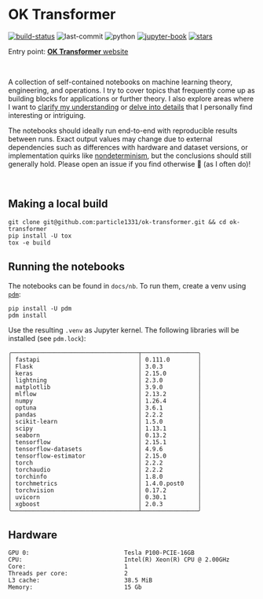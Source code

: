 # OK Transformer

[![build-status](https://img.shields.io/endpoint.svg?url=https%3A%2F%2Factions-badge.atrox.dev%2Fparticle1331%2Fok-transformer%2Fbadge%3Fref%3Dmaster&label=build&logo=none)](https://actions-badge.atrox.dev/particle1331/ok-transformer/goto?ref=master)
![last-commit](https://img.shields.io/github/last-commit/particle1331/ok-transformer/master)
![python](https://shields.io/badge/python-3.12%20-blue) 
[![jupyter-book](https://raw.githubusercontent.com/jupyter-book/jupyter-book/refs/heads/main/docs/images/badge.svg)](https://jupyterbook.org/en/stable/intro.html)
[![stars](https://img.shields.io/github/stars/particle1331/ok-transformer?style=social)](https://github.com/particle1331/ok-transformer) 

Entry point: [**OK Transformer** website](https://particle1331.github.io/ok-transformer/intro.html)

<br>

A collection of self-contained notebooks on machine learning theory, engineering, and operations. I try to cover topics that frequently come up as building blocks for applications or further theory. I also explore areas where I want to [clarify my understanding](http://www.paulgraham.com/words.html) or [delve into details](http://www.paulgraham.com/getideas.html) that I personally find interesting or intriguing.

The notebooks 
should ideally run end-to-end with reproducible results between 
runs. Exact output values may change due to 
external dependencies such as differences with hardware and dataset versions,
or implementation quirks like [nondeterminism](https://pytorch.org/docs/stable/notes/randomness.html#reproducibility), 
but the conclusions should still generally hold. Please open an issue
if you find otherwise 👀 (as I often do)! 

<br>


## Making a local build

```
git clone git@github.com:particle1331/ok-transformer.git && cd ok-transformer
pip install -U tox
tox -e build
```

## Running the notebooks

The notebooks can be found in `docs/nb`. 
To run them, create a venv using [`pdm`](https://github.com/pdm-project/pdm):

```
pip install -U pdm
pdm install
```

Use the resulting `.venv` as Jupyter kernel. 
The following libraries will be installed (see `pdm.lock`):

```text
╭────────────────────────────────────┬────────────────╮
│ fastapi                            │ 0.111.0        │
│ Flask                              │ 3.0.3          │
│ keras                              │ 2.15.0         │
│ lightning                          │ 2.3.0          │
│ matplotlib                         │ 3.9.0          │
│ mlflow                             │ 2.13.2         │
│ numpy                              │ 1.26.4         │
│ optuna                             │ 3.6.1          │
│ pandas                             │ 2.2.2          │
│ scikit-learn                       │ 1.5.0          │
│ scipy                              │ 1.13.1         │
│ seaborn                            │ 0.13.2         │
│ tensorflow                         │ 2.15.1         │
│ tensorflow-datasets                │ 4.9.6          │
│ tensorflow-estimator               │ 2.15.0         │
│ torch                              │ 2.2.2          │
│ torchaudio                         │ 2.2.2          │
│ torchinfo                          │ 1.8.0          │
│ torchmetrics                       │ 1.4.0.post0    │
│ torchvision                        │ 0.17.2         │
│ uvicorn                            │ 0.30.1         │
│ xgboost                            │ 2.0.3          │
╰────────────────────────────────────┴────────────────╯
```

## Hardware

```
GPU 0:                           Tesla P100-PCIE-16GB
CPU:                             Intel(R) Xeon(R) CPU @ 2.00GHz
Core:                            1
Threads per core:                2
L3 cache:                        38.5 MiB
Memory:                          15 Gb
```
